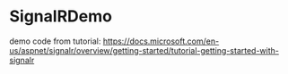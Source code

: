 # SignalRDemo
demo code from tutorial:
https://docs.microsoft.com/en-us/aspnet/signalr/overview/getting-started/tutorial-getting-started-with-signalr

